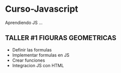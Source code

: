 # Curso-Javascript
Aprendiendo JS
...

## TALLER #1 FIGURAS GEOMETRICAS

- Definir las formulas
- Implementar formulas en JS
- Crear funciones
- Integracion JS con HTML